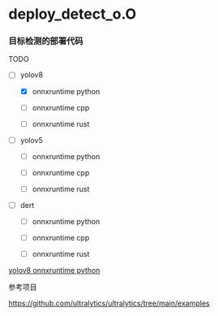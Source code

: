 # deploy_detect_o.O

### 目标检测的部署代码

TODO

- [ ] yolov8
  
  - [x] onnxruntime python
  
  - [ ] onnxruntime cpp
  
  - [ ] onnxruntime rust

- [ ] yolov5
  
  - [ ] onnxruntime python
  
  - [ ] onnxruntime cpp
  
  - [ ] onnxruntime rust

- [ ] dert
  
  - [ ] onnxruntime python
  
  - [ ] onnxruntime cpp
  
  - [ ] onnxruntime rust

[yolov8 onnxruntime python](./yolov8_onnx_py)

参考项目

https://github.com/ultralytics/ultralytics/tree/main/examples